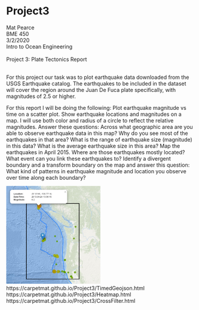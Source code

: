 # Project3

Mat Pearce<br>
BME 450<br>
3/2/2020<br>
Intro to Ocean Engineering<br>
<br>
Project 3: Plate Tectonics Report<br>
<br>
<p>
For this project our task was to plot earthquake data downloaded from the USGS Earthquake catalog. The earthquakes to be included in the dataset will cover the region around the Juan De Fuca plate specifically, with magnitudes of 2.5 or higher.
</p>
<p>
For this report I will be doing the following:
Plot earthquake magnitude vs time on a scatter plot.
Show earthquake locations and magnitudes on a map. I will use both color and radius of a circle to reflect the relative magnitudes.
Answer these questions:
Across what geographic area are you able to observe earthquake data in this map? Why do you see most of the earthquakes in that area?
What is the range of earthquake size (magnitude) in this data?
What is the average earthquake size in this area?
Map the earthquakes in April 2015. Where are those earthquakes mostly located? What event can you link these earthquakes to?
Identify a divergent boundary and a transform boundary on the map and answer this question:
What kind of patterns in earthquake magnitude and location you observe over time along each boundary?
</p>

<img width="50%" height="50%" alt="Did it work?" src=Images/2015_04.PNG>
https://carpetmat.github.io/Project3/TimedGeojson.html<br>
https://carpetmat.github.io/Project3/Heatmap.html<br>
https://carpetmat.github.io/Project3/CrossFilter.html<br>
